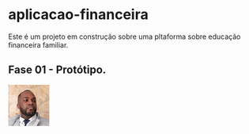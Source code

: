 # aplicacao-financeira

Este é um projeto em construção sobre uma pltaforma sobre educação financeira familiar. 

## Fase 01 - Protótipo. 

![Exemplo](unnamed.jpg)
